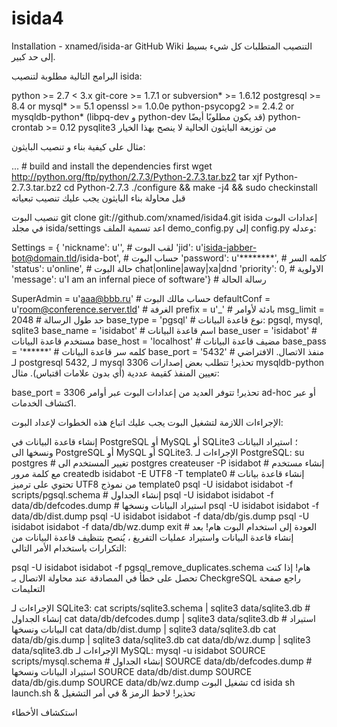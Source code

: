 # isida4
Installation - xnamed/isida-ar GitHub Wiki
التنصيب
المتطلبات
كل شيء بسيط إلى حد كبير.

البرامج التالية مطلوبة لتنصيب isida:

python >= 2.7 < 3.x
git-core >= 1.7.1 or subversion* >= 1.6.12
postgresql >= 8.4 or mysql* >= 5.1
openssl >= 1.0.0e
python-psycopg2 >= 2.4.2 or mysqldb-python* (libpq-dev و python-dev قد يكون مطلوبًا أيضًا)
python-crontab >= 0.12
pysqlite3 من توزيعة البايثون الحالية
لا ينصح بهذا الخيار

مثال على كيفية بناء و تنصيب البايثون:

... # build and install the dependencies first
wget http://python.org/ftp/python/2.7.3/Python-2.7.3.tar.bz2
tar xjf Python-2.7.3.tar.bz2
cd Python-2.7.3
./configure && make -j4 && sudo checkinstall
قبل محاولة بناء البايثون يجب عليك تنصيب تبعياته

تنصيب البوت
git clone git://github.com/xnamed/isida4.git isida
إعدادات البوت
في مجلد isida/settings اعد تسمية الملف demo_config.py إلى config.py وعدله:

Settings = {
'nickname': 	u'<bot nickname goes here>',			# لقب البوت
'jid':		u'isida-jabber-bot@domain.tld/isida-bot',	# حساب البوت
'password':	u'********',					# كلمه السر
'status':	u'online',					# حالة البوت chat|online|away|xa|dnd
'priority':	0,						# الاولوية
'message':	u'I am an infernal piece of software'}		# رسالة الحالة

SuperAdmin	= u'aaa@bbb.ru'					# حساب مالك البوت
defaultConf	= u'room@conference.server.tld'			# الغرفة
prefix		= u'_'						# بادئة لأوامر
msg_limit	= 2048						# حد طول الرسالة
base_type	= 'pgsql'	# نوع قاعدة البيانات: pgsql, mysql, sqlite3
base_name	= 'isidabot'	# اسم قاعدة البيانات
base_user	= 'isidabot'	# مستخدم قاعدة البيانات
base_host	= 'localhost'	# مضيف قاعدة البيانات
base_pass	= '******'	# كلمه سر قاعدة البيانات
base_port	= '5432'	# منفذ الاتصال. الافتراضي لـ postgresql 5432, لـ mysql 3306
تحذير! تتطلب بعض إصدارات mysqldb-python تعيين المنفذ كقيمة عددية (أي بدون علامات اقتباس). مثال:

base_port	= 3306
تحذير! تتوفر العديد من إعدادات البوت عبر أوامر ad-hoc أو عبر اكتشاف الخدمات.

الإجراءات اللازمة لتشغيل البوت
يجب عليك اتباع هذه الخطوات لإعداد البوت:

إنشاء قاعدة البيانات في PostgreSQL أو MySQL أو SQLite3 ؛
استيراد البيانات ونسخها الى PostgreSQL أو MySQL أو SQLite3.
الإجراءات لـ PostgreSQL:
su postgres						# تغيير المستخدم الى postgres
createuser -P isidabot					# إنشاء مستخدم مع كلمة مرور
createdb isidabot -E UTF8 -T template0			# إنشاء قاعدة بيانات تحتوي على ترميز UTF8 من نموذج template0
psql -U isidabot isidabot -f scripts/pgsql.schema	# إنشاء الجداول
psql -U isidabot isidabot -f data/db/defcodes.dump	# استيراد البيانات ونسخها
psql -U isidabot isidabot -f data/db/dist.dump
psql -U isidabot isidabot -f data/db/gis.dump
psql -U isidabot isidabot -f data/db/wz.dump
exit							# العودة إلى استخدام البوت
هام! بعد إنشاء قاعدة البيانات واستيراد عمليات التفريغ ، يُنصح بتنظيف قاعدة البيانات من التكرارات باستخدام الأمر التالي:

psql -U isidabot isidabot -f pgsql_remove_duplicates.schema
هام! إذا كنت تحصل على خطأ في المصادقة عند محاولة الاتصال بـ CheckgreSQL راجع صفحة التعليمات

الإجراءات لـ SQLite3:
cat scripts/sqlite3.schema | sqlite3 data/sqlite3.db	# إنشاء الجداول
cat data/db/defcodes.dump | sqlite3 data/sqlite3.db	# استيراد البيانات ونسخها
cat data/db/dist.dump | sqlite3 data/sqlite3.db
cat data/db/gis.dump | sqlite3 data/sqlite3.db
cat data/db/wz.dump | sqlite3 data/sqlite3.db
الإجراءات لـ MySQL:
mysql -u isidabot
SOURCE scripts/mysql.schema	# إنشاء الجداول
SOURCE data/db/defcodes.dump	# استيراد البيانات ونسخها
SOURCE data/db/dist.dump
SOURCE data/db/gis.dump
SOURCE data/db/wz.dump
تشغيل البوت
cd isida
sh launch.sh &
تحذير! لاحظ الرمز & في أمر التشغيل

استكشاف الأخطاء 
